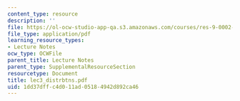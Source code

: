 ```yaml
---
content_type: resource
description: ''
file: https://ol-ocw-studio-app-qa.s3.amazonaws.com/courses/res-9-0002-statistics-and-visualization-for-data-analysis-and-inference-january-iap-2009/1dd37dffc4d011ad05184942d892ca46_lec3_distrbtns.pdf
file_type: application/pdf
learning_resource_types:
- Lecture Notes
ocw_type: OCWFile
parent_title: Lecture Notes
parent_type: SupplementalResourceSection
resourcetype: Document
title: lec3_distrbtns.pdf
uid: 1dd37dff-c4d0-11ad-0518-4942d892ca46
---
```

